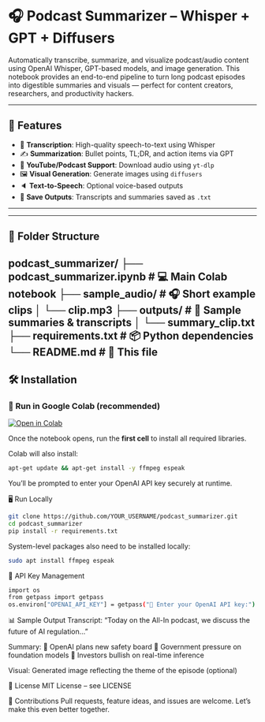 # 🎧 Podcast Summarizer – Whisper + GPT + Diffusers

Automatically transcribe, summarize, and visualize podcast/audio content using OpenAI Whisper, GPT-based models, and image generation. This notebook provides an end-to-end pipeline to turn long podcast episodes into digestible summaries and visuals — perfect for content creators, researchers, and productivity hackers.

---

## 🚀 Features

- 🧠 **Transcription**: High-quality speech-to-text using Whisper
- ✍️ **Summarization**: Bullet points, TL;DR, and action items via GPT
- 🎥 **YouTube/Podcast Support**: Download audio using `yt-dlp`
- 🖼️ **Visual Generation**: Generate images using `diffusers`
- 🔈 **Text-to-Speech**: Optional voice-based outputs
- 💾 **Save Outputs**: Transcripts and summaries saved as `.txt`

---

---
## 📂 Folder Structure

podcast_summarizer/
├── podcast_summarizer.ipynb # 💻 Main Colab notebook
├── sample_audio/ # 🎧 Short example clips
│ └── clip.mp3
├── outputs/ # 📝 Sample summaries & transcripts
│ └── summary_clip.txt
├── requirements.txt # 📦 Python dependencies
└── README.md # 📘 This file
---

## 🛠️ Installation

### 🔄 Run in Google Colab (**recommended**)

[![Open in Colab](https://colab.research.google.com/assets/colab-badge.svg)](https://colab.research.google.com/github/YOUR_USERNAME/podcast-summarizer/blob/main/podcast_summarizer.ipynb)

Once the notebook opens, run the **first cell** to install all required libraries.

Colab will also install:
```bash
apt-get update && apt-get install -y ffmpeg espeak
```
You’ll be prompted to enter your OpenAI API key securely at runtime.

🖥️ Run Locally
```bash
git clone https://github.com/YOUR_USERNAME/podcast_summarizer.git
cd podcast_summarizer
pip install -r requirements.txt
```

System-level packages also need to be installed locally:
```bash
sudo apt install ffmpeg espeak
```

🔐 API Key Management
```bash
import os
from getpass import getpass
os.environ["OPENAI_API_KEY"] = getpass("🔑 Enter your OpenAI API key:")
```
📊 Sample Output
Transcript:
“Today on the All-In podcast, we discuss the future of AI regulation…”

Summary:
🔹 OpenAI plans new safety board
🔹 Government pressure on foundation models
🔹 Investors bullish on real-time inference

Visual:
Generated image reflecting the theme of the episode (optional)

📜 License
MIT License – see LICENSE

🤝 Contributions
Pull requests, feature ideas, and issues are welcome. Let’s make this even better together.

